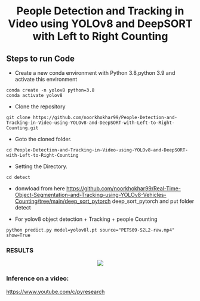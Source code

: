<H1 align="center">
People Detection and Tracking in Video using YOLOv8 and DeepSORT with Left to Right Counting  </H1>




## Steps to run Code
- Create a new conda environment with Python 3.8,python 3.9 and activate this environment
```
conda create -n yolov8 python=3.8
conda activate yolov8
```
- Clone the repository
```
git clone https://github.com/noorkhokhar99/People-Detection-and-Tracking-in-Video-using-YOLOv8-and-DeepSORT-with-Left-to-Right-Counting.git
```
- Goto the cloned folder.
```
cd People-Detection-and-Tracking-in-Video-using-YOLOv8-and-DeepSORT-with-Left-to-Right-Counting
```

- Setting the Directory.
```
cd detect

```
- donwload from here https://github.com/noorkhokhar99/Real-Time-Object-Segmentation-and-Tracking-using-YOLOv8-Vehicles-Counting/tree/main/deep_sort_pytorch deep_sort_pytorch and put folder detect


- For yolov8 object detection + Tracking + people Counting

```
python predict.py model=yolov8l.pt source="PETS09-S2L2-raw.mp4" show=True

```

### RESULTS

<p align="center">
<img src="https://github.com/noorkhokhar99/People-Detection-and-Tracking-in-Video-using-YOLOv8-and-DeepSORT-with-Left-to-Right-Counting/blob/main/Quick%20thumbnail%20Ideas.png">
</p>






### Inference on a video:
https://www.youtube.com/c/pyresearch


